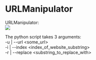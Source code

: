 # URLManipulator
URLManipulator:\
![](https://media.giphy.com/media/4FepnqsNR3KbbXl9MF/giphy.gif)











The python script takes 3 arguments:\
-u | --url <some_url>\
-i | --index <index_of_website_substring>\
-r | --replace <substring_to_replace_with>
